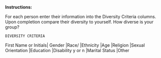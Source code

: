 **Instructions:** 

For each person enter their information into the Diversity Criteria columns. Upon completion compare their diversity to yourself. How diverse is your group? 

	DIVERSITY CRITERIA
First Name or Initials|	Gender	|Race/
|Ethnicity	|Age	|Religion	|Sexual Orientation	|Education	|Disability y or n	|Marital Status	|Other


									


									


									


									


									


									


									


									


									


									
